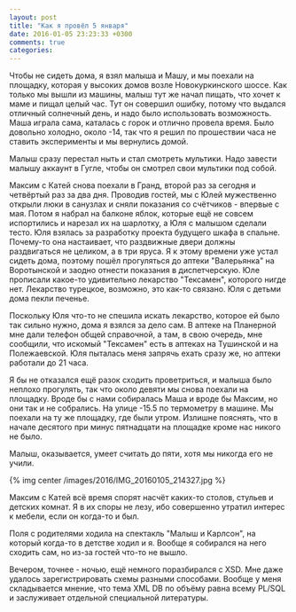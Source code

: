 ```yaml
---
layout: post
title: "Как я провёл 5 января"
date: 2016-01-05 23:23:33 +0300
comments: true
categories: 
---
```

Чтобы не сидеть дома, я взял малыша и Машу, и мы поехали на площадку, которая у высоких домов возле Новокуркинского шоссе. Как только мы вышли из машины, малыш тут же начал пищать, что хочет к маме и пищал целый час. Тут он совершил ошибку, потому что выдался отличный солнечный день, и надо было использовать возможность. Маша играла сама, каталась с горок и отлично провела время. Было довольно холодно, около -14, так что я решил по прошествии часа не ставить эксперименты и мы вернулись домой.

Малыш сразу перестал ныть и стал смотреть мультики. Надо завести малышу аккаунт в Гугле, чтобы он смотрел свои мультики под собой.

Максим с Катей снова поехали в Гранд, второй раз за сегодня и четвёртый раз за два дня. Проводив гостей, мы с Юлей мужественно открыли люки в санузлах и сняли показания со счётчиков - впервые с мая. Потом я набрал на балконе яблок, которые ещё не совсем испортились и нарезал их на шарлотку, а Юля с малышом сделали тесто. Юля взялась за разработку проекта будущего шкафа в спальне. Почему-то она настаивает, что раздвижные двери должны раздвигаться не целиком, а в три яруса. Я к этому времени уже устал сидеть дома, поэтому пошёл прогуляться до аптеки "Валерьянка" на Воротынской и заодно отнести показания в диспетчерскую. Юле прописали какое-то удивительно лекарство "Тексамен", которого нигде нет. Лекарство турецкое, возможно, это как-то связано. Юля с детьми дома пекли печенье.

Поскольку Юля что-то не спешила искать лекарство, которое ей было так сильно нужно, дома я взялся за дело сам. В аптеке на Планерной мне дали телефон общей справочной, а там, в свою очередь, мне сообщили, что искомый "Тексамен" есть в аптеках на Тушинской и на Полежаевской. Юля пыталась меня запрячь ехать сразу же, но аптеки работали до 21 часа.

Я бы не отказался ещё разок сходить проветриться, и малыша было неплохо прогулять, так что около девяти мы снова поехали на площадку. Вроде бы с нами собиралась Маша и вроде бы Максим, но они так и не собрались. На улице -15.5 по термометру в машине. Мы поехали на ту же площадку, где были утром. Излишне пояснять, что в начале десятого при минус пятнадцати на площадке кроме нас никого не было.

Малыш, оказывается, умеет считать до пяти, хотя мы никогда его не учили.

{% img center /images/2016/IMG_20160105_214327.jpg %}

Максим с Катей всё время спорят насчёт каких-то столов, стульев и детских комнат. Я в их споры не лезу, ибо совершенно утратил интерес к мебели, если он когда-то и был.

Поля с родителями ходила на спектакль "Малыш и Карлсон", на который когда-то в детстве ходил и я. Вообще я собирался на него сходить сам, но из-за гостей что-то не вышло.

Вечером, точнее - ночью, ещё немного поразбирался с XSD. Мне даже удалось зарегистрировать схемы разными способами. Вообще у меня складывается мнение, что тема XML DB по объёму равна всему PL/SQL и заслуживает отдельной специальной литературы.